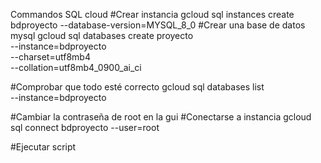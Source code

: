 Commandos
SQL cloud
#Crear instancia
 gcloud sql instances create bdproyecto --database-version=MYSQL_8_0
#Crear una base de datos mysql
gcloud sql databases create proyecto \
--instance=bdproyecto \
--charset=utf8mb4 \
--collation=utf8mb4_0900_ai_ci

#Comprobar que todo esté correcto
gcloud sql databases list \
--instance=bdproyecto

#Cambiar la contraseña de root en la gui
#Conectarse a instancia
gcloud sql connect bdproyecto --user=root

#Ejecutar script





